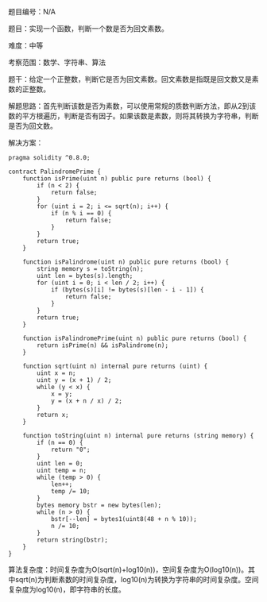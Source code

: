 题目编号：N/A

题目：实现一个函数，判断一个数是否为回文素数。

难度：中等

考察范围：数学、字符串、算法

题干：给定一个正整数，判断它是否为回文素数。回文素数是指既是回文数又是素数的正整数。

解题思路：首先判断该数是否为素数，可以使用常规的质数判断方法，即从2到该数的平方根遍历，判断是否有因子。如果该数是素数，则将其转换为字符串，判断是否为回文数。

解决方案：

```solidity
pragma solidity ^0.8.0;

contract PalindromePrime {
    function isPrime(uint n) public pure returns (bool) {
        if (n < 2) {
            return false;
        }
        for (uint i = 2; i <= sqrt(n); i++) {
            if (n % i == 0) {
                return false;
            }
        }
        return true;
    }
    
    function isPalindrome(uint n) public pure returns (bool) {
        string memory s = toString(n);
        uint len = bytes(s).length;
        for (uint i = 0; i < len / 2; i++) {
            if (bytes(s)[i] != bytes(s)[len - i - 1]) {
                return false;
            }
        }
        return true;
    }
    
    function isPalindromePrime(uint n) public pure returns (bool) {
        return isPrime(n) && isPalindrome(n);
    }
    
    function sqrt(uint n) internal pure returns (uint) {
        uint x = n;
        uint y = (x + 1) / 2;
        while (y < x) {
            x = y;
            y = (x + n / x) / 2;
        }
        return x;
    }
    
    function toString(uint n) internal pure returns (string memory) {
        if (n == 0) {
            return "0";
        }
        uint len = 0;
        uint temp = n;
        while (temp > 0) {
            len++;
            temp /= 10;
        }
        bytes memory bstr = new bytes(len);
        while (n > 0) {
            bstr[--len] = bytes1(uint8(48 + n % 10));
            n /= 10;
        }
        return string(bstr);
    }
}
```

算法复杂度：时间复杂度为O(sqrt(n)+log10(n))，空间复杂度为O(log10(n))。其中sqrt(n)为判断素数的时间复杂度，log10(n)为转换为字符串的时间复杂度。空间复杂度为log10(n)，即字符串的长度。